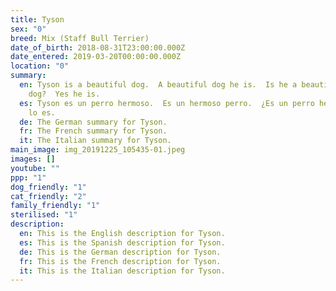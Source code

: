 ```yaml
---
title: Tyson
sex: "0"
breed: Mix (Staff Bull Terrier)
date_of_birth: 2018-08-31T23:00:00.000Z
date_entered: 2019-03-20T00:00:00.000Z
location: "0"
summary:
  en: Tyson is a beautiful dog.  A beautiful dog he is.  Is he a beautiful
    dog?  Yes he is.
  es: Tyson es un perro hermoso.  Es un hermoso perro.  ¿Es un perro hermoso?  Sí,
    lo es.
  de: The German summary for Tyson. 
  fr: The French summary for Tyson. 
  it: The Italian summary for Tyson. 
main_image: img_20191225_105435-01.jpeg
images: []
youtube: ""
ppp: "1"
dog_friendly: "1"
cat_friendly: "2"
family_friendly: "1"
sterilised: "1"
description:
  en: This is the English description for Tyson.
  es: This is the Spanish description for Tyson.
  de: This is the German description for Tyson.
  fr: This is the French description for Tyson.
  it: This is the Italian description for Tyson.
---
```

